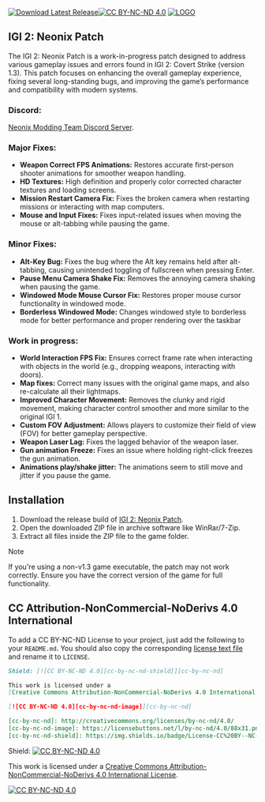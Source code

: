 [![Download Latest Release](https://img.shields.io/github/v/release/Sagatt/IGI2NeonixPatch?display_name=release&label=Download%20Latest%20Release&color=21ABC7)](https://github.com/Sagatt/IGI2NeonixPatch/releases)[![CC BY-NC-ND 4.0][cc-by-nc-nd-shield]][cc-by-nc-nd]
[![LOGO](https://staticdelivery.nexusmods.com/mods/5664/images/8/8-1726626244-2078707165.png)](#)

## IGI 2: Neonix Patch

The IGI 2: Neonix Patch is a work-in-progress patch designed to address various gameplay issues and errors found in IGI 2: Covert Strike (version 1.3). This patch focuses on enhancing the overall gameplay experience, fixing several long-standing bugs, and improving the game’s performance and compatibility with modern systems.

### Discord:
[Neonix Modding Team Discord Server](https://discord.gg/GdXMbbVUcE).

### Major Fixes:

- **Weapon Correct FPS Animations:** Restores accurate first-person shooter animations for smoother weapon handling.
- **HD Textures:** High definition and properly color corrected character textures and loading screens.
- **Mission Restart Camera Fix:** Fixes the broken camera when restarting missions or interacting with map computers.
- **Mouse and Input Fixes:** Fixes input-related issues when moving the mouse or alt-tabbing while pausing the game.

### Minor Fixes:

- **Alt-Key Bug:** Fixes the bug where the Alt key remains held after alt-tabbing, causing unintended toggling of fullscreen when pressing Enter.
- **Pause Menu Camera Shake Fix:** Removes the annoying camera shaking when pausing the game.
- **Windowed Mode Mouse Cursor Fix:** Restores proper mouse cursor functionality in windowed mode.
- **Borderless Windowed Mode:** Changes windowed style to borderless mode for better performance and proper rendering over the taskbar

### Work in progress:

- **World Interaction FPS Fix:** Ensures correct frame rate when interacting with objects in the world (e.g., dropping weapons, interacting with doors).
- **Map fixes:** Correct many issues with the original game maps, and also re-calculate all their lightmaps.
- **Improved Character Movement:** Removes the clunky and rigid movement, making character control smoother and more similar to the original IGI 1.
- **Custom FOV Adjustment:** Allows players to customize their field of view (FOV) for better gameplay perspective.
- **Weapon Laser Lag:** Fixes the lagged behavior of the weapon laser.
- **Gun animation Freeze:** Fixes an issue where holding right-click freezes the gun animation.
- **Animations play/shake jitter:** The animations seem to still move and jitter if you pause the game.

## Installation
1. Download the release build of [IGI 2: Neonix Patch](https://github.com/Sagatt/IGI2NeonixPatch/releases).
2. Open the downloaded ZIP file in archive software like WinRar/7-Zip.
3. Extract all files inside the ZIP file to the game folder.

> [!NOTE]  
> If you're using a non-v1.3 game executable, the patch may not work correctly. Ensure you have the correct version of the game for full functionality.

## CC Attribution-NonCommercial-NoDerivs 4.0 International

To add a CC BY-NC-ND License to your project, just add the following to your
`README.md`. You should also copy the corresponding [license text
file](LICENSE-CC-BY-NC-ND) and rename it to `LICENSE`.

```markdown
Shield: [![CC BY-NC-ND 4.0][cc-by-nc-nd-shield]][cc-by-nc-nd]

This work is licensed under a
[Creative Commons Attribution-NonCommercial-NoDerivs 4.0 International License][cc-by-nc-nd].

[![CC BY-NC-ND 4.0][cc-by-nc-nd-image]][cc-by-nc-nd]

[cc-by-nc-nd]: http://creativecommons.org/licenses/by-nc-nd/4.0/
[cc-by-nc-nd-image]: https://licensebuttons.net/l/by-nc-nd/4.0/88x31.png
[cc-by-nc-nd-shield]: https://img.shields.io/badge/License-CC%20BY--NC--ND%204.0-lightgrey.svg
```
Shield: [![CC BY-NC-ND 4.0][cc-by-nc-nd-shield]][cc-by-nc-nd]

This work is licensed under a
[Creative Commons Attribution-NonCommercial-NoDerivs 4.0 International License][cc-by-nc-nd].

[![CC BY-NC-ND 4.0][cc-by-nc-nd-image]][cc-by-nc-nd]

[cc-by-nc-nd]: http://creativecommons.org/licenses/by-nc-nd/4.0/
[cc-by-nc-nd-image]: https://licensebuttons.net/l/by-nc-nd/4.0/88x31.png
[cc-by-nc-nd-shield]: https://img.shields.io/badge/License-CC%20BY--NC--ND%204.0-lightgrey.svg
